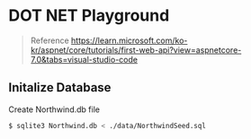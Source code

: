 # DOT NET Playground

> Reference
> https://learn.microsoft.com/ko-kr/aspnet/core/tutorials/first-web-api?view=aspnetcore-7.0&tabs=visual-studio-code


## Initalize Database 

Create Northwind.db file

```bash
$ sqlite3 Northwind.db < ./data/NorthwindSeed.sql
```

